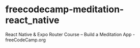 # freecodecamp-meditation-react_native
React Native &amp; Expo Router Course – Build a Meditation App - freeCodeCamp.org
